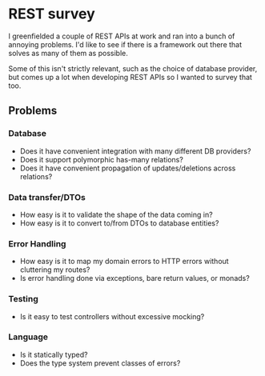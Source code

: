 # REST survey

I greenfielded a couple of REST APIs at work and ran into a bunch of annoying
problems. I'd like to see if there is a framework out there that solves as many
of them as possible.

Some of this isn't strictly relevant, such as the choice of database provider,
but comes up a lot when developing REST APIs so I wanted to survey that too.

## Problems

### Database

- Does it have convenient integration with many different DB providers?
- Does it support polymorphic has-many relations?
- Does it have convenient propagation of updates/deletions across relations?

### Data transfer/DTOs

- How easy is it to validate the shape of the data coming in?
- How easy is it to convert to/from DTOs to database entities?

### Error Handling

- How easy is it to map my domain errors to HTTP errors without cluttering
  my routes?
- Is error handling done via exceptions, bare return values, or monads?

### Testing

- Is it easy to test controllers without excessive mocking?

### Language

- Is it statically typed?
- Does the type system prevent classes of errors?
